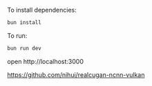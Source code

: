 To install dependencies:
```sh
bun install
```

To run:
```sh
bun run dev
```

open http://localhost:3000


https://github.com/nihui/realcugan-ncnn-vulkan
